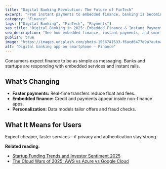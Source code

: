```yaml
---
title: "Digital Banking Revolution: The Future of FinTech"
excerpt: "From instant payments to embedded finance, banking is becoming invisible—yet more powerful for users."
category: "Finance"
tags: ["Digital Banking", "FinTech", "Payments"]
seo_title: "Digital Banking in 2025: Embedded Finance & Instant Payments"
seo_description: "See how embedded finance, instant payments, and smarter onboarding define the next wave of digital banking."
publish: true
image: "https://images.unsplash.com/photo-1556741533-f6acd6477e9a?auto=format&fit=crop&w=800&h=500&q=80"
alt: "Digital banking app on smartphone – Finance"
---
```


Consumers expect finance to be as simple as messaging. Banks and startups are responding with embedded services and instant rails.

## What’s Changing
- **Faster payments:** Real-time transfers reduce float and fees.  
- **Embedded finance:** Credit and payments appear inside non-finance apps.  
- **Personalization:** Data models tailor offers and fraud checks.

## What It Means for Users
Expect cheaper, faster services—if privacy and authentication stay strong.

**Related reading:**  
- [Startup Funding Trends and Investor Sentiment 2025](https://spherevista360.com/startup-funding-2025/)  
- [The Cloud Wars of 2025: AWS vs Azure vs Google Cloud](https://spherevista360.com/cloud-wars-2025/)
